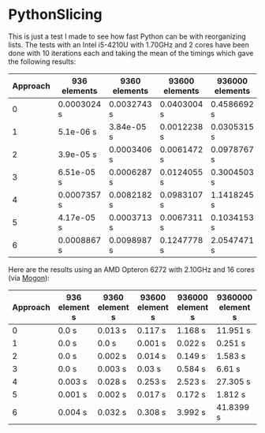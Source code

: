 # PythonSlicing

This is just a test I made to see how fast Python can be with reorganizing lists.
The tests with an Intel i5-4210U with 1.70GHz and 2 cores have been done with 10 iterations each
and taking the mean of the timings which gave the following results:

Approach    | 936 elements  | 9360 elements |93600 elements |936000 elements|9360000 elements|
------------|---------------|---------------|---------------|---------------|----------------|
0           |  0.0003024 s    |  0.0032743 s    |  0.0403004 s    |  0.4586692 s    |  4.7831763 s     |
1           |  5.1e-06 s      |  3.84e-05 s     |  0.0012238 s    |  0.0305315 s    |  0.3939106 s     |
2           |  3.9e-05 s      |  0.0003406 s    |  0.0061472 s    |  0.0978767 s    |  1.1627915 s     |
3           |  6.51e-05 s     |  0.0006287 s    |  0.0124055 s    |  0.3004503 s    |  3.772804 s      |
4           |  0.0007357 s    |  0.0082182 s    |  0.0983107 s    |  1.1418245 s    |  11.8952948 s    |
5           |  4.17e-05 s     |  0.0003713 s    |  0.0067311 s    |  0.1034153 s    |  1.2939473 s     |
6           |  0.0008867 s    |  0.0098987 s    |  0.1247778 s    |  2.0547471 s    |  23.6235469 s    |

Here are the results using an AMD Opteron 6272 with 2.10GHz and 16 cores (via [Mogon](www.hpc.uni-mainz.de)):

Approach    | 936 element s  | 9360 element s |93600 element s |936000 element s|9360000 element s|
------------|---------------|---------------|---------------|---------------|----------------|
0           |   0.0 s    |  0.013 s    |  0.117 s    |  1.168 s    |  11.951 s     |
1           |   0.0 s      |  0.0 s     |  0.001 s    |  0.022 s    |  0.251 s     |
2           |   0.0 s      |  0.002 s    |  0.014 s    |  0.149 s    |  1.583 s     |
3           |   0.0 s     |  0.003 s    |  0.03 s    |  0.584 s    |  6.61 s      |
4           |  0.003 s    |  0.028 s    |  0.253 s    |  2.523 s    |  27.305 s    |
5           |  0.001 s     |  0.002 s    |  0.017 s    |  0.172 s    |  1.812 s     |
6           |  0.004 s    |  0.032 s    |  0.308 s    |  3.992 s    |  41.8399 s    |
